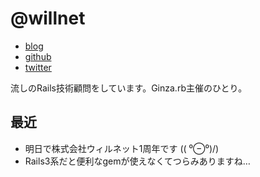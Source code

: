 # @willnet

- [blog](http://willnet.in/)
- [github](https://github.com/willnet)
- [twitter](https://twitter.com/netwillnet)

流しのRails技術顧問をしています。Ginza.rb主催のひとり。

## 最近

- 明日で株式会社ウィルネット1周年です (\( ⁰⊖⁰)/)
- Rails3系だと便利なgemが使えなくてつらみありますね…
